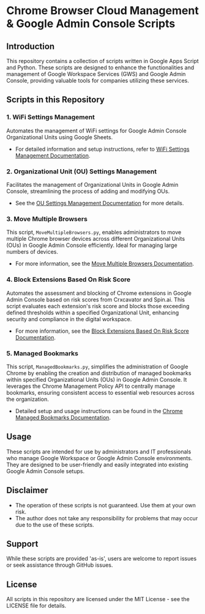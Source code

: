 
# Chrome Browser Cloud Management & Google Admin Console Scripts

## Introduction
This repository contains a collection of scripts written in Google Apps Script and Python. These scripts are designed to enhance the functionalities and management of Google Workspace Services (GWS) and Google Admin Console, providing valuable tools for companies utilizing these services.

## Scripts in this Repository

### 1. WiFi Settings Management
Automates the management of WiFi settings for Google Admin Console Organizational Units using Google Sheets.
- For detailed information and setup instructions, refer to [WiFi Settings Management Documentation](MassAddWifiSettings.md).

### 2. Organizational Unit (OU) Settings Management
Facilitates the management of Organizational Units in Google Admin Console, streamlining the process of adding and modifying OUs.
- See the [OU Settings Management Documentation](MassAddOUs.md) for more details.

### 3. Move Multiple Browsers
This script, `MoveMultipleBrowsers.py`, enables administrators to move multiple Chrome browser devices across different Organizational Units (OUs) in Google Admin Console efficiently. Ideal for managing large numbers of devices.
- For more information, see the [Move Multiple Browsers Documentation](MoveMultipleBrowsers.md).

### 4. Block Extensions Based On Risk Score
Automates the assessment and blocking of Chrome extensions in Google Admin Console based on risk scores from Crxcavator and Spin.ai. This script evaluates each extension's risk score and blocks those exceeding defined thresholds within a specified Organizational Unit, enhancing security and compliance in the digital workspace.
- For more information, see the [Block Extensions Based On Risk Score Documentation](BlockExtensionBasedOnRiskScore.md).

### 5. Managed Bookmarks
This script, `ManagedBookmarks.py`, simplifies the administration of Google Chrome by enabling the creation and distribution of managed bookmarks within specified Organizational Units (OUs) in Google Admin Console. It leverages the Chrome Management Policy API to centrally manage bookmarks, ensuring consistent access to essential web resources across the organization.
- Detailed setup and usage instructions can be found in the [Chrome Managed Bookmarks Documentation](ManagedBookmarks.md).


## Usage
These scripts are intended for use by administrators and IT professionals who manage Google Workspace or Google Admin Console environments. They are designed to be user-friendly and easily integrated into existing Google Admin Console setups.

## Disclaimer
- The operation of these scripts is not guaranteed. Use them at your own risk.
- The author does not take any responsibility for problems that may occur due to the use of these scripts.

## Support
While these scripts are provided 'as-is', users are welcome to report issues or seek assistance through GitHub issues.

## License
All scripts in this repository are licensed under the MIT License - see the LICENSE file for details.
